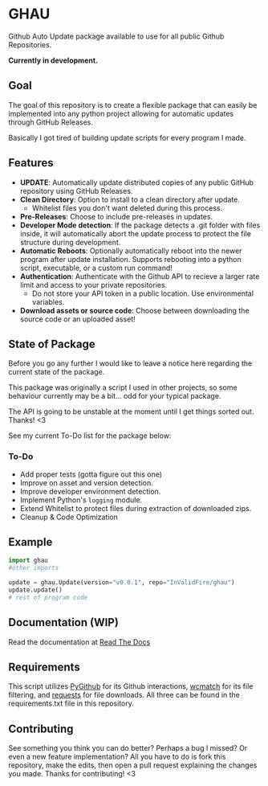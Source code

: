 # GHAU
Github Auto Update package available to use for all public Github Repositories. 

**Currently in development.**

## Goal
The goal of this repository is to create a flexible package that can easily be implemented into any python project allowing for automatic updates through GitHub Releases. 

Basically I got tired of building update scripts for every program I made.
## Features
- **UPDATE**: Automatically update distributed copies of any public GitHub repository using GitHub Releases.
- **Clean Directory**: Option to install to a clean directory after update.
	- Whitelist files you don't want deleted during this process.
- **Pre-Releases**: Choose to include pre-releases in updates.
- **Developer Mode detection**: If the package detects a .git folder with files inside, it will automatically abort the update process to protect the file structure during development.
- **Automatic Reboots**: Optionally automatically reboot into the newer program after update installation. Supports rebooting into a python script, executable, or a custom run command!
- **Authentication**: Authenticate with the Github API to recieve a larger rate limit and access to your private repositories.
  - Do not store your API token in a public location. Use environmental variables.
- **Download assets or source code**: Choose between downloading the source code or an uploaded asset!
## State of Package
Before you go any further I would like to leave a notice here regarding the current state of the package.

This package was originally a script I used in other projects, so some behaviour currently may be a bit... odd for your typical package.

The API is going to be unstable at the moment until I get things sorted out. Thanks! <3

See my current To-Do list for the package below:
### To-Do
- Add proper tests (gotta figure out this one)
- Improve on asset and version detection.
- Improve developer environment detection.
- Implement Python's `logging` module.
- Extend Whitelist to protect files during extraction of downloaded zips.
- Cleanup & Code Optimization
## Example
```py
import ghau
#other imports

update = ghau.Update(version="v0.0.1", repo="InValidFire/ghau")
update.update()
# rest of program code
```
## Documentation (WIP)
Read the documentation at [Read The Docs](https://ghau.readthedocs.io/en/latest/index.html)
## Requirements
This script utilizes [PyGithub](https://github.com/PyGithub/PyGithub) for its Github interactions, [wcmatch](https://github.com/facelessuser/wcmatch) for its file filtering, and [requests](https://github.com/psf/requests) for file downloads. All three can be found in the requirements.txt file in this repository.
## Contributing
See something you think you can do better? Perhaps a bug I missed? Or even a new feature implementation? All you have to do is fork this repository, make the edits, then open a pull request explaining the changes you made. Thanks for contributing! <3
